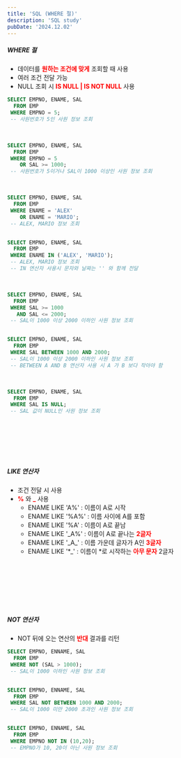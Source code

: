 ```yaml
---
title: 'SQL (WHERE 절)'
description: 'SQL study'
pubDate: '2024.12.02'
---
```


##### WHERE 절

- 데이터를 <span style="color:red; font-weight:bold;">원하는 조건에 맞게</span> 조회할 때 사용
- 여러 조건 전달 가능
- NULL 조회 시 <span style="color:red; font-weight:bold;">IS NULL | IS NOT NULL</span> 사용

```sql
SELECT EMPNO, ENAME, SAL
  FROM EMP
 WHERE EMPNO = 5;
 -- 사원번호가 5인 사원 정보 조회
```

<br/>

```sql
SELECT EMPNO, ENAME, SAL
  FROM EMP
 WHERE EMPNO = 5
    OR SAL >= 1000;
 -- 사원번호가 5이거나 SAL이 1000 이상인 사원 정보 조회
```

<br/>

```sql
SELECT EMPNO, ENAME, SAL
  FROM EMP
 WHERE ENAME = 'ALEX'
    OR ENAME = 'MARIO';
 -- ALEX, MARIO 정보 조회


SELECT EMPNO, ENAME, SAL
  FROM EMP
 WHERE ENAME IN ('ALEX', 'MARIO');
 -- ALEX, MARIO 정보 조회
 -- IN 연산자 사용시 문자와 날짜는 '' 와 함께 전달
```

<br/>

```sql
SELECT EMPNO, ENAME, SAL
  FROM EMP
 WHERE SAL >= 1000
   AND SAL <= 2000;
 -- SAL이 1000 이상 2000 이하인 사원 정보 조회


SELECT EMPNO, ENAME, SAL
  FROM EMP
 WHERE SAL BETWEEN 1000 AND 2000;
 -- SAL이 1000 이상 2000 이하인 사원 정보 조회
 -- BETWEEN A AND B 연산자 사용 시 A 가 B 보다 작아야 함
```

<br/>

```sql
SELECT EMPNO, ENAME, SAL
  FROM EMP
 WHERE SAL IS NULL;
 -- SAL 값이 NULL인 사원 정보 조회
```

<br>
<br>
<br>
<br>
<br>

##### LIKE 연산자

- 조건 전달 시 사용
- <span style="color:red; font-weight:bold;">%</span> 와 <span style="color:red; font-weight:bold;">\_</span> 사용
  - ENAME LIKE 'A%' : 이름이 A로 시작
  - ENAME LIKE '%A%' : 이름 사이에 A를 포함
  - ENAME LIKE '%A' : 이름이 A로 끝남
  - ENAME LIKE '\_A%' : 이름이 A로 끝나는 <span style="color:red; font-weight:bold;">2글자</span>
  - ENAME LIKE '\_A\_' : 이름 가운데 글자가 A인 <span style="color:red; font-weight:bold;">3글자</span>
  - ENAME LIKE '\*\_' : 이름이 \*로 시작하는 <span style="color:red; font-weight:bold;">아무 문자</span> 2글자

<br>
<br>
<br>
<br>
<br>
<br>

##### NOT 연산자

- NOT 뒤에 오는 연산의 <span style="color:red; font-weight:bold;">반대</span> 결과를 리턴

```sql
SELECT EMPNO, ENNAME, SAL
  FROM EMP
 WHERE NOT (SAL > 1000);
 -- SAL이 1000 이하인 사원 정보 조회


SELECT EMPNO, ENNAME, SAL
  FROM EMP
 WHERE SAL NOT BETWEEN 1000 AND 2000;
 -- SAL이 1000 미만 2000 초과인 사원 정보 조회


SELECT EMPNO, ENNAME, SAL
  FROM EMP
 WHERE EMPNO NOT IN (10,20);
 -- EMPNO가 10, 20이 아닌 사원 정보 조회
```

<style>
  h1 {
      font-size: 1.8em;
      margin-bottom: 20px;
      color: #34495E;
      }
</style>

<script src="https://utteranc.es/client.js"
        repo="tjsgh1217/tjsgh1217.github.io"
        issue-term="pathname"
        theme="github-light"
        crossorigin="anonymous"
        async>
</script>
